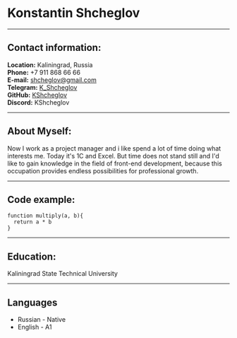 # Konstantin Shcheglov
***
## Contact information:
**Location:** Kaliningrad, Russia  
**Phone:** +7 911 868 66 66  
**E-mail:** shcheglov@gmail.com  
**Telegram:** [K_Shcheglov](https://t.me/k_shcheglov)  
**GitHub:** [KShcheglov](https://github.com/KShcheglov)  
**Discord:** KShcheglov  
***
## About Myself:
Now I work as a project manager and i like spend a lot of time doing what interests me. Today it's 1C and Excel.
But time does not stand still and I'd like to gain knowledge in the field of front-end development, 
because this occupation provides endless possibilities for professional growth.
***
## Code example:
```
function multiply(a, b){
  return a * b
}
```
***
## Education:
Kaliningrad State Technical University
***
## Languages
* Russian - Native
* English - A1
